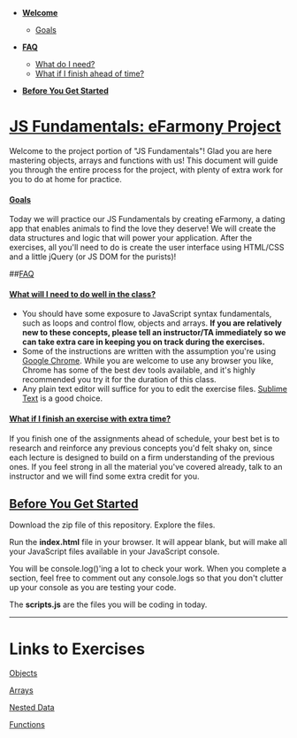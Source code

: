 - **[Welcome](#welcome)**
  - [Goals](#goals)

- **[FAQ](#faq)**
  - [What do I need?](#need)
  - [What if I finish ahead of time?](#finished)

- **[Before You Get Started](#getstarted)**

# [JS Fundamentals: eFarmony Project](id:welcome)

Welcome to the project portion of "JS Fundamentals"! Glad you are here mastering objects, arrays and functions with us! This document will guide you through the entire process for the project, with plenty of extra work for you to do at home for practice.


#### [Goals](id:goals)
Today we will practice our JS Fundamentals by creating eFarmony, a dating app that enables animals to find the love they deserve! We will create the data structures and logic that will power your application. After the exercises, all you'll need to do is create the user interface using HTML/CSS and a little jQuery (or JS DOM for the purists)!

##[FAQ](id:faq)

#### [What will I need to do well in the class?](id:need)
- You should have some exposure to JavaScript syntax fundamentals, such as loops and control flow, objects and arrays. **If you are relatively new to these concepts, please tell an instructor/TA immediately so we can take extra care in keeping you on track during the exercises.**
- Some of the instructions are written with the assumption you're using [Google Chrome](www.google.com/chrome/). While you are welcome to use any browser you like, Chrome has some of the best dev tools available, and it's highly recommended you try it for the duration of this class.
- Any plain text editor will suffice for you to edit the exercise files. [Sublime Text](http://www.sublimetext.com/download) is a good choice.


#### [What if I finish an exercise with extra time?](id:finished)
If you finish one of the assignments ahead of schedule, your best bet is to research and reinforce any previous concepts you'd felt shaky on, since each lecture is designed to build on a firm understanding of the previous ones. If you feel strong in all the material you've covered already, talk to an instructor and we will find some extra credit for you.


## [Before You Get Started](id:getstarted)
Download the zip file of this repository. Explore the files.
 
Run the **index.html** file in your browser. It will appear blank, but will make all your JavaScript files available in your JavaScript console.

You will be console.log()'ing a lot to check your work. When you complete a section, feel free to comment out any console.logs so that you don't clutter up your console as you are testing your code.

The **scripts.js** are the files you will be coding in today.

---


Links to Exercises
=====
[Objects](https://github.com/chrisrhoton/object-exercises/)

[Arrays](https://github.com/chrisrhoton/array-exercises/)

[Nested Data](https://github.com/chrisrhoton/nested-data-exercises)

[Functions](https://github.com/chrisrhoton/function-exercises/)
